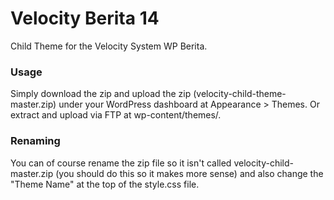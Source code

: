 Velocity Berita 14
=================

Child Theme for the Velocity System WP Berita.

### Usage
Simply download the zip and upload the zip (velocity-child-theme-master.zip) under your WordPress dashboard at Appearance > Themes. Or extract and upload via FTP at wp-content/themes/.


### Renaming
You can of course rename the zip file so it isn't called velocity-child-master.zip (you should do this so it makes more sense) and also change the "Theme Name" at the top of the style.css file.
